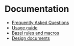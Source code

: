 # Documentation

- [Frequently Asked Questions](faq.md)
- [Usage guide](usage.md)
- [Bazel rules and macros](bazel.md)
- [Design documents](design/README.md)

